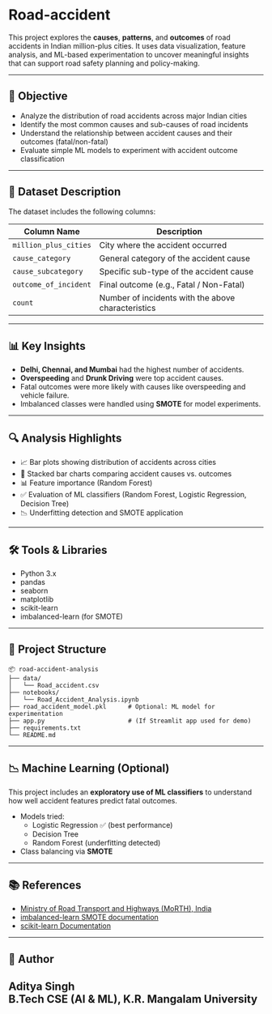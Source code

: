 # Road-accident

This project explores the **causes**, **patterns**, and **outcomes** of road accidents in Indian million-plus cities. It uses data visualization, feature analysis, and ML-based experimentation to uncover meaningful insights that can support road safety planning and policy-making.

---

## 🎯 Objective

- Analyze the distribution of road accidents across major Indian cities
- Identify the most common causes and sub-causes of road incidents
- Understand the relationship between accident causes and their outcomes (fatal/non-fatal)
- Evaluate simple ML models to experiment with accident outcome classification

---

## 📁 Dataset Description

The dataset includes the following columns:

| Column Name           | Description                                                   |
|-----------------------|---------------------------------------------------------------|
| `million_plus_cities` | City where the accident occurred                              |
| `cause_category`      | General category of the accident cause                        |
| `cause_subcategory`   | Specific sub-type of the accident cause                       |
| `outcome_of_incident` | Final outcome (e.g., Fatal / Non-Fatal)                       |
| `count`               | Number of incidents with the above characteristics            |

---

## 📊 Key Insights

- **Delhi, Chennai, and Mumbai** had the highest number of accidents.
- **Overspeeding** and **Drunk Driving** were top accident causes.
- Fatal outcomes were more likely with causes like overspeeding and vehicle failure.
- Imbalanced classes were handled using **SMOTE** for model experiments.

---

## 🔍 Analysis Highlights

- 📈 Bar plots showing distribution of accidents across cities
- 🧱 Stacked bar charts comparing accident causes vs. outcomes
- 📊 Feature importance (Random Forest)
- ✅ Evaluation of ML classifiers (Random Forest, Logistic Regression, Decision Tree)
- 📉 Underfitting detection and SMOTE application

---

## 🛠 Tools & Libraries

- Python 3.x
- pandas
- seaborn
- matplotlib
- scikit-learn
- imbalanced-learn (for SMOTE)

---

## 📂 Project Structure

```
📦 road-accident-analysis
├── data/
│   └── Road_accident.csv
├── notebooks/
│   └── Road_Accident_Analysis.ipynb
├── road_accident_model.pkl      # Optional: ML model for experimentation
├── app.py                       # (If Streamlit app used for demo)
├── requirements.txt
└── README.md
```


---

## 📉 Machine Learning (Optional)

This project includes an **exploratory use of ML classifiers** to understand how well accident features predict fatal outcomes.

- Models tried:
  - Logistic Regression ✅ (best performance)
  - Decision Tree
  - Random Forest (underfitting detected)
- Class balancing via **SMOTE**

---

## 📚 References

- [Ministry of Road Transport and Highways (MoRTH), India](https://morth.nic.in/)
- [imbalanced-learn SMOTE documentation](https://imbalanced-learn.org/stable/references/generated/imblearn.over_sampling.SMOTE.html)
- [scikit-learn Documentation](https://scikit-learn.org/stable/)

---

## 👤 Author

**Aditya Singh**  
B.Tech CSE (AI & ML), K.R. Mangalam University  
---

